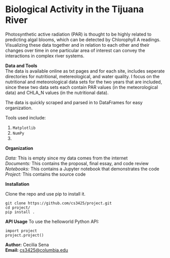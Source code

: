 # Biological Activity in the Tijuana River

Photosynthetic active radiation (PAR) is thought to be highly related to predicting algal blooms, which can be detected by Chlorophyll A readings. Visualizing these data together and in relation to each other and their changes over time in one particular area of interest can convey the interactions in complex river systems. 


**Data and Tools**<br/>
The data is available online as txt pages and for each site, includes seperate directories for nutritional, metereological, and water quality. I focus on the nutritional and meteorological data sets for the two years that are included, since these two data sets each contain PAR values (in the meteorological data) and CHLA_N values (in the nutritional data). 

The data is quickly scraped and parsed in to DataFrames for easy organization. 

Tools used include:

1. `Matplotlib` 
2. `NumPy`
3.  

**Organization** 

_Data:_ This is empty since my data comes from the internet</br>
_Documents:_ This contains the proposal, final essay, and code review</br>
_Notebooks:_ This contains a Jupyter notebook that demonstrates the code</br>
_Project:_ This contains the source code</br>

**Installation**

Clone the repo and use pip to install it.

```
git clone https://github.com/cs3425/project.git
cd project/
pip install .
```

**API Usage**
To use the helloworld Python API:

````
import project
project.project()
````

**Author:** Cecilia Sena<br/>**Email:**  cs3425@columbia.edu



